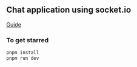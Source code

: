 ## Chat application using socket.io
[Guide](https://socket.io/docs/v4/tutorial/step-1)

### To get starred
```bash
pnpm install
pnpm run dev
```